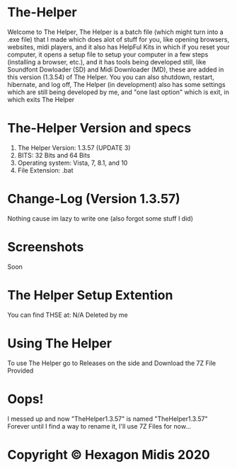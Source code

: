 # The-Helper

Welcome to The Helper, The Helper is a batch file (which might turn into a .exe file) that I made which does alot of stuff for you, like opening browsers, websites, midi players, and it also has HelpFul Kits in which if you reset your computer, it opens a setup file to setup your computer in a few steps (installing a browser, etc.), and it has tools being developed still, like Soundfont Dowloader (SD) and Midi Downloader (MD), these are added in this version (1.3.54) of The Helper. You you can also shutdown, restart, hibernate, and log off, The Helper (in development) also has some settings which are still being developed by me, and "one last option" which is exit, in which exits The Helper

# The-Helper Version and specs

1. The Helper Version: 1.3.57 (UPDATE 3)
2. BITS: 32 Bits and 64 Bits
3. Operating system: Vista, 7, 8.1, and 10
4. File Extension: .bat

# Change-Log (Version 1.3.57)

Nothing cause im lazy to write one (also forgot some stuff I did)

# Screenshots

Soon

# The Helper Setup Extention

You can find THSE at: N/A Deleted by me

# Using The Helper

To use The Helper go to Releases on the side and Download the 7Z File Provided

# Oops!

I messed up and now "TheHelper1.3.57" is named "TheHelper1.3.57" Forever until I find a way to rename it, I'll use 7Z Files for now...

# Copyright © Hexagon Midis 2020
